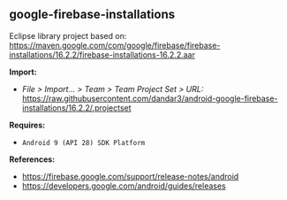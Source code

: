 ## google-firebase-installations

Eclipse library project based on:<br/>
https://maven.google.com/com/google/firebase/firebase-installations/16.2.2/firebase-installations-16.2.2.aar

**Import:**
- _File > Import... > Team > Team Project Set > URL:_<br/>
  https://raw.githubusercontent.com/dandar3/android-google-firebase-installations/16.2.2/.projectset

**Requires:**
- `Android 9 (API 28) SDK Platform`

**References:**
- https://firebase.google.com/support/release-notes/android
- https://developers.google.com/android/guides/releases
